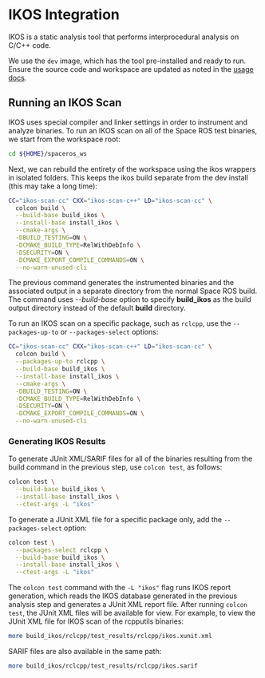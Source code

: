 # IKOS Integration

IKOS is a static analysis tool that performs interprocedural analysis on C/C++ code.

We use the `dev` image, which has the tool pre-installed and ready to run.
Ensure the source code and workspace are updated as noted in the [usage docs](./USAGE.md).

## Running an IKOS Scan

IKOS uses special compiler and linker settings in order to instrument and analyze binaries.
To run an IKOS scan on all of the Space ROS test binaries, we start from the workspace root:

```bash
cd ${HOME}/spaceros_ws
```

Next, we can rebuild the entirety of the workspace using the ikos wrappers in isolated folders.
This keeps the ikos build separate from the dev install (this may take a long time):

```bash
CC="ikos-scan-cc" CXX="ikos-scan-c++" LD="ikos-scan-cc" \
  colcon build \
  --build-base build_ikos \
  --install-base install_ikos \
  --cmake-args \
  -DBUILD_TESTING=ON \
  -DCMAKE_BUILD_TYPE=RelWithDebInfo \
  -DSECURITY=ON \
  -DCMAKE_EXPORT_COMPILE_COMMANDS=ON \
  --no-warn-unused-cli
```

The previous command generates the instrumented binaries and the associated output in a separate directory from the normal Space ROS build.
The command uses *--build-base* option to specify **build_ikos** as the build output directory instead of the default **build** directory.

To run an IKOS scan on a specific package, such as `rclcpp`, use the `--packages-up-to` or `--packages-select` options:

```bash
CC="ikos-scan-cc" CXX="ikos-scan-c++" LD="ikos-scan-cc" \
  colcon build \
  --packages-up-to rclcpp \
  --build-base build_ikos \
  --install-base install_ikos \
  --cmake-args \
  -DBUILD_TESTING=ON \
  -DCMAKE_BUILD_TYPE=RelWithDebInfo \
  -DSECURITY=ON \
  -DCMAKE_EXPORT_COMPILE_COMMANDS=ON \
  --no-warn-unused-cli
```

### Generating IKOS Results

To generate JUnit XML/SARIF files for all of the binaries resulting from the build command in the previous step, use `colcon test`, as follows:

```bash
colcon test \
  --build-base build_ikos \
  --install-base install_ikos \
  --ctest-args -L "ikos"
```

To generate a JUnit XML file for a specific package only, add the `--packages-select` option:

```bash
colcon test \
  --packages-select rclcpp \
  --build-base build_ikos \
  --install-base install_ikos \
  --ctest-args -L "ikos"
```

The `colcon test` command with the `-L "ikos"` flag runs IKOS report generation, which reads the IKOS database generated in the previous analysis step and generates a JUnit XML report file.
After running `colcon test`, the JUnit XML files will be available for view.
For example, to view the JUnit XML file for IKOS scan of the rcpputils binaries:

```bash
more build_ikos/rclcpp/test_results/rclcpp/ikos.xunit.xml
```

SARIF files are also available in the same path:

```bash
more build_ikos/rclcpp/test_results/rclcpp/ikos.sarif
```
